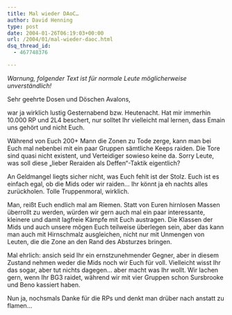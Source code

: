 ```yaml
---
title: Mal wieder DAoC…
author: David Henning
type: post
date: 2004-01-26T06:19:03+00:00
url: /2004/01/mal-wieder-daoc.html
dsq_thread_id:
  - 467748376

---
```

_Warnung, folgender Text ist für normale Leute möglicherweise unverständlich!_

Sehr geehrte Dosen und Döschen Avalons,

war ja wirklich lustig Gesternabend bzw. Heutenacht. Hat mir immerhin 10.000 RP und 2L4 beschert, nur solltet Ihr vielleicht mal lernen, dass Emain uns gehört und nicht Euch.
  
Während von Euch 200+ Mann die Zonen zu Tode zerge, kann man bei Euch mal nebenbei mit ein paar Gruppen sämtliche Keeps raiden. Die Tore sind quasi nicht existent, und Verteidiger sowieso keine da. Sorry Leute, was soll diese &#8222;lieber Reraiden als Deffen&#8220;-Taktik eigentlich?
  
An Geldmangel liegts sicher nicht, was Euch fehlt ist der Stolz. Euch ist es einfach egal, ob die Mids oder wir raiden&#8230; Ihr könnt ja eh nachts alles zurückholen. Tolle Truppenmoral, wirklich.
  
Man, reißt Euch endlich mal am Riemen. Statt von Euren hirnlosen Massen überrollt zu werden, würden wir gern auch mal ein paar interessante, kleinere und damit lagfreie Kämpfe mit Euch austragen. Die Klassen der Mids und auch unsere mögen Euch teilweise überlegen sein, aber das kann man auch mit Hirnschmalz ausgleichen, nicht nur mit Unmengen von Leuten, die die Zone an den Rand des Absturzes bringen.
  
Mal ehrlich: ansich seid Ihr ein ernstzunehmender Gegner, aber in diesem Zustand nehmen weder die Mids noch wir Euch für voll. Vielleicht wisst Ihr das sogar, aber tut nichts dagegen&#8230; aber macht was Ihr wollt. Wir lachen gern, wenn Ihr BG3 raidet, während wir mit vier Gruppen schon Sursbrooke und Beno kassiert haben.

Nun ja, nochsmals Danke für die RPs und denkt man drüber nach anstatt zu flamen&#8230;